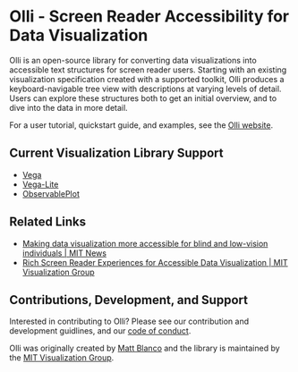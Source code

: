 # Olli - Screen Reader Accessibility for Data Visualization

Olli is an open-source library for converting data visualizations into accessible text structures for screen reader users. Starting with an existing visualization specification created with a supported toolkit, Olli produces a keyboard-navigable tree view with descriptions at varying levels of detail. Users can explore these structures both to get an initial overview, and to dive into the data in more detail. 

For a user tutorial, quickstart guide, and examples, see the [Olli website](https://mitvis.github.io/olli/).

## Current Visualization Library Support

- [Vega](https://vega.github.io/vega/)
- [Vega-Lite](https://vega.github.io/vega-lite)
- [ObservablePlot](https://observablehq.com/@observablehq/plot)

## Related Links

- [Making data visualization more accessible for blind and low-vision individuals | MIT News](https://news.mit.edu/2022/data-visualization-accessible-blind-0602)
- [Rich Screen Reader Experiences for Accessible Data Visualization | MIT Visualization Group](http://vis.csail.mit.edu/pubs/rich-screen-reader-vis-experiences/)

## Contributions, Development, and Support

Interested in contributing to Olli? Please see our contribution and development guidlines, and our [code of conduct](https://vega.github.io/vega/about/code-of-conduct/).

Olli was originally created by [Matt Blanco](https://mattblanco.me/) and the library is maintained by the [MIT Visualization Group](http://vis.csail.mit.edu/).
